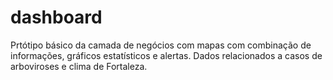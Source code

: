 # dashboard

Prtótipo básico da camada de negócios com mapas com combinação de informações, gráficos estatísticos e alertas. Dados relacionados a casos de arboviroses e clima de Fortaleza.
